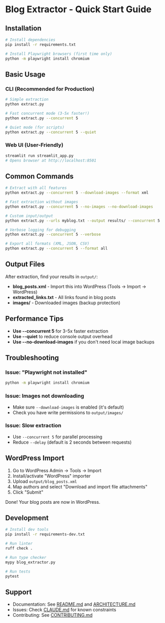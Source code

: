 # Blog Extractor - Quick Start Guide

## Installation

```bash
# Install dependencies
pip install -r requirements.txt

# Install Playwright browsers (first time only)
python -m playwright install chromium
```

## Basic Usage

### CLI (Recommended for Production)

```bash
# Simple extraction
python extract.py

# Fast concurrent mode (3-5x faster!)
python extract.py --concurrent 5

# Quiet mode (for scripts)
python extract.py --concurrent 5 --quiet
```

### Web UI (User-Friendly)

```bash
streamlit run streamlit_app.py
# Opens browser at http://localhost:8501
```

## Common Commands

```bash
# Extract with all features
python extract.py --concurrent 5 --download-images --format xml

# Fast extraction without images
python extract.py --concurrent 5 --no-images --no-download-images

# Custom input/output
python extract.py --urls myblog.txt --output results/ --concurrent 5

# Verbose logging for debugging
python extract.py --concurrent 5 --verbose

# Export all formats (XML, JSON, CSV)
python extract.py --concurrent 5 --format all
```

## Output Files

After extraction, find your results in `output/`:

- **blog_posts.xml** - Import this into WordPress (Tools → Import → WordPress)
- **extracted_links.txt** - All links found in blog posts
- **images/** - Downloaded images (backup protection)

## Performance Tips

- **Use --concurrent 5** for 3-5x faster extraction
- **Use --quiet** to reduce console output overhead
- **Use --no-download-images** if you don't need local image backups

## Troubleshooting

### Issue: "Playwright not installed"

```bash
python -m playwright install chromium
```

### Issue: Images not downloading

- Make sure `--download-images` is enabled (it's default)
- Check you have write permissions to `output/images/`

### Issue: Slow extraction

- Use `--concurrent 5` for parallel processing
- Reduce `--delay` (default is 2 seconds between requests)

## WordPress Import

1. Go to WordPress Admin → Tools → Import
2. Install/activate "WordPress" importer
3. Upload `output/blog_posts.xml`
4. Map authors and select "Download and import file attachments"
5. Click "Submit"

Done! Your blog posts are now in WordPress.

## Development

```bash
# Install dev tools
pip install -r requirements-dev.txt

# Run linter
ruff check .

# Run type checker
mypy blog_extractor.py

# Run tests
pytest
```

## Support

- Documentation: See [README.md](README.md) and [ARCHITECTURE.md](ARCHITECTURE.md)
- Issues: Check [CLAUDE.md](CLAUDE.md) for known constraints
- Contributing: See [CONTRIBUTING.md](CONTRIBUTING.md)

